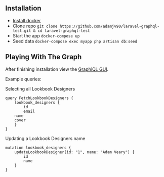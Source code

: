## Installation

- [Install docker](https://www.docker.com/docker-mac)
- Clone repo `git clone https://github.com/adamjv90/laravel-graphql-test.git & cd laravel-graphql-test`
- Start the app `docker-compose up`
- Seed data `docker-compose exec myapp php artisan db:seed`

## Playing With The Graph

After finishing installation view the [GraphiQL GUI](http://0.0.0.0:3000/graphiql).

Example queries:

Selecting all Lookbook Designers
```
query FetchLookbookDesigners {
	lookbook_designers {
		id
		email
    name
    cover
	}
}
```

Updating a Lookbook Designers name
```
mutation lookbook_designers {
	updateLookbookDesigner(id: "1", name: "Adam Veary") {
		id
		name
	}
}
```
